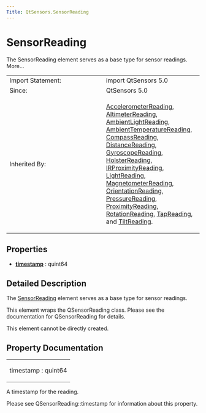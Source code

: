 ```yaml
---
Title: QtSensors.SensorReading
---
```

        
SensorReading
=============

<span class="subtitle"></span>
The SensorReading element serves as a base type for sensor readings. More...

<table>
<colgroup>
<col width="50%" />
<col width="50%" />
</colgroup>
<tbody>
<tr class="odd">
<td>Import Statement:</td>
<td>import QtSensors 5.0</td>
</tr>
<tr class="even">
<td>Since:</td>
<td>QtSensors 5.0</td>
</tr>
<tr class="odd">
<td>Inherited By:</td>
<td><p><a href="QtSensors.AccelerometerReading.md">AccelerometerReading</a>, <a href="QtSensors.AltimeterReading.md">AltimeterReading</a>, <a href="QtSensors.AmbientLightReading.md">AmbientLightReading</a>, <a href="QtSensors.AmbientTemperatureReading.md">AmbientTemperatureReading</a>, <a href="QtSensors.CompassReading.md">CompassReading</a>, <a href="QtSensors.DistanceReading.md">DistanceReading</a>, <a href="QtSensors.GyroscopeReading.md">GyroscopeReading</a>, <a href="QtSensors.HolsterReading.md">HolsterReading</a>, <a href="QtSensors.IRProximityReading.md">IRProximityReading</a>, <a href="QtSensors.LightReading.md">LightReading</a>, <a href="QtSensors.MagnetometerReading.md">MagnetometerReading</a>, <a href="QtSensors.OrientationReading.md">OrientationReading</a>, <a href="QtSensors.PressureReading.md">PressureReading</a>, <a href="QtSensors.ProximityReading.md">ProximityReading</a>, <a href="QtSensors.RotationReading.md">RotationReading</a>, <a href="QtSensors.TapReading.md">TapReading</a>, and <a href="QtSensors.TiltReading.md">TiltReading</a>.</p></td>
</tr>
</tbody>
</table>

<span id="properties"></span>
Properties
----------

-   ****[timestamp](#timestamp-prop)**** : quint64

<span id="details"></span>
Detailed Description
--------------------

The [SensorReading](index.html) element serves as a base type for sensor readings.

This element wraps the QSensorReading class. Please see the documentation for QSensorReading for details.

This element cannot be directly created.

Property Documentation
----------------------

<table>
<colgroup>
<col width="100%" />
</colgroup>
<tbody>
<tr class="odd">
<td><p><span id="timestamp-prop"></span><span class="name">timestamp</span> : <span class="type">quint64</span></p></td>
</tr>
</tbody>
</table>

A timestamp for the reading.

Please see QSensorReading::timestamp for information about this property.

